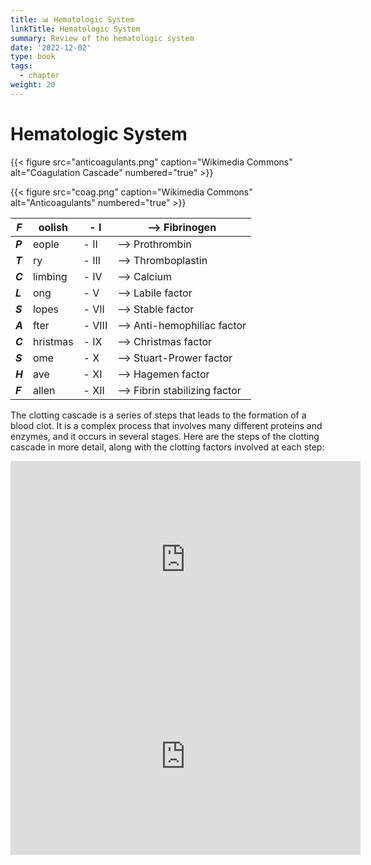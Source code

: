 ```yaml
---
title: 📊 Hematologic System
linkTitle: Hematologic System
summary: Review of the hematologic system
date: '2022-12-02'
type: book
tags:
  - chapter
weight: 20
---
```


# Hematologic System


{{< figure src="anticoagulants.png" caption="Wikimedia Commons" alt="Coagulation Cascade" numbered="true" >}}


{{< figure src="coag.png" caption="Wikimedia Commons" alt="Anticoagulants" numbered="true" >}}

|***F*** |oolish   |- I    |--> Fibrinogen | 
|--------|---------|-------|----------------|
|***P*** |eople    |- II   |--> Prothrombin  |
|***T*** |ry       |- III  |--> Thromboplastin | 
|***C*** |limbing  |- IV   |--> Calcium  |
|***L*** |ong      |- V    |--> Labile factor |  
|***S*** |lopes    |- VII  |--> Stable factor  |
|***A*** |fter     |- VIII |--> Anti-hemophiliac factor | 
|***C*** |hristmas |- IX   |--> Christmas factor  |
|***S*** |ome      |- X    |-->  Stuart-Prower factor | 
|***H*** |ave      |- XI   |--> Hagemen factor  |
|***F*** |allen    |- XII  |--> Fibrin stabilizing factor | 

The clotting cascade is a series of steps that leads to the formation of a blood clot. It is a complex process that involves many different proteins and enzymes, and it occurs in several stages. Here are the steps of the clotting cascade in more detail, along with the clotting factors involved at each step:


   <iframe width="560" height="315" src="https://www.youtube-nocookie.com/embed/R8JMfbYW2p4" title="YouTube video player" frameborder="0" allow="accelerometer; autoplay; clipboard-write; encrypted-media; gyroscope; picture-in-picture; web-share" allowfullscreen></iframe>


   <iframe width="560" height="315" src="https://www.youtube-nocookie.com/embed/cy3a__OOa2M" title="YouTube video player" frameborder="0" allow="accelerometer; autoplay; clipboard-write; encrypted-media; gyroscope; picture-in-picture; web-share" allowfullscreen></iframe>